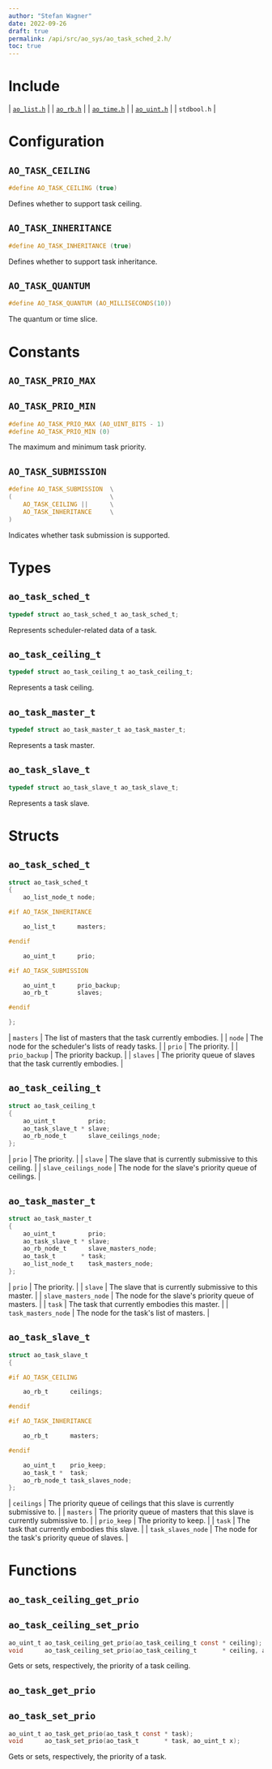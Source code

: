 ```yaml
---
author: "Stefan Wagner"
date: 2022-09-26
draft: true
permalink: /api/src/ao_sys/ao_task_sched_2.h/
toc: true
---
```


# Include

| [`ao_list.h`](../ao/ao_list.h.md) |
| [`ao_rb.h`](../ao/ao_rb.h.md) |
| [`ao_time.h`](ao_time.h.md) |
| [`ao_uint.h`](../ao/ao_uint.h.md) |
| `stdbool.h` |

# Configuration

## `AO_TASK_CEILING`

```c
#define AO_TASK_CEILING (true)
```

Defines whether to support task ceiling.

## `AO_TASK_INHERITANCE`

```c
#define AO_TASK_INHERITANCE (true)
```

Defines whether to support task inheritance.

## `AO_TASK_QUANTUM`

```c
#define AO_TASK_QUANTUM (AO_MILLISECONDS(10))
```

The quantum or time slice.

# Constants

## `AO_TASK_PRIO_MAX`
## `AO_TASK_PRIO_MIN`

```c
#define AO_TASK_PRIO_MAX (AO_UINT_BITS - 1)
#define AO_TASK_PRIO_MIN (0)
```

The maximum and minimum task priority.

## `AO_TASK_SUBMISSION`

```c
#define AO_TASK_SUBMISSION  \
(                           \
    AO_TASK_CEILING ||      \
    AO_TASK_INHERITANCE     \
)
```

Indicates whether task submission is supported.

# Types

## `ao_task_sched_t`

```c
typedef struct ao_task_sched_t ao_task_sched_t;
```

Represents scheduler-related data of a task.

## `ao_task_ceiling_t`

```c
typedef struct ao_task_ceiling_t ao_task_ceiling_t;
```

Represents a task ceiling.

## `ao_task_master_t`

```c
typedef struct ao_task_master_t ao_task_master_t;
```

Represents a task master.

## `ao_task_slave_t`

```c
typedef struct ao_task_slave_t ao_task_slave_t;
```

Represents a task slave.

# Structs

## `ao_task_sched_t`

```c
struct ao_task_sched_t
{
    ao_list_node_t node;

#if AO_TASK_INHERITANCE

    ao_list_t      masters;

#endif

    ao_uint_t      prio;

#if AO_TASK_SUBMISSION

    ao_uint_t      prio_backup;
    ao_rb_t        slaves;

#endif

};
```

| `masters` | The list of masters that the task currently embodies. |
| `node` | The node for the scheduler's lists of ready tasks. |
| `prio` | The priority. |
| `prio_backup` | The priority backup. |
| `slaves` | The priority queue of slaves that the task currently embodies. |

## `ao_task_ceiling_t`

```c
struct ao_task_ceiling_t
{
    ao_uint_t         prio;
    ao_task_slave_t * slave;
    ao_rb_node_t      slave_ceilings_node;
};
```

| `prio` | The priority. |
| `slave` | The slave that is currently submissive to this ceiling. |
| `slave_ceilings_node` | The node for the slave's priority queue of ceilings. |

## `ao_task_master_t`

```c
struct ao_task_master_t
{
    ao_uint_t         prio;
    ao_task_slave_t * slave;
    ao_rb_node_t      slave_masters_node;
    ao_task_t       * task;
    ao_list_node_t    task_masters_node;
};
```

| `prio` | The priority. |
| `slave` | The slave that is currently submissive to this master. |
| `slave_masters_node` | The node for the slave's priority queue of masters. |
| `task` | The task that currently embodies this master. |
| `task_masters_node` | The node for the task's list of masters. |

## `ao_task_slave_t`

```c
struct ao_task_slave_t
{

#if AO_TASK_CEILING

    ao_rb_t      ceilings;

#endif

#if AO_TASK_INHERITANCE

    ao_rb_t      masters;

#endif

    ao_uint_t    prio_keep;
    ao_task_t *  task;
    ao_rb_node_t task_slaves_node;
};
```

| `ceilings` | The priority queue of ceilings that this slave is currently submissive to. |
| `masters` | The priority queue of masters that this slave is currently submissive to. |
| `prio_keep` | The priority to keep. |
| `task` | The task that currently embodies this slave. |
| `task_slaves_node` | The node for the task's priority queue of slaves. |

# Functions

## `ao_task_ceiling_get_prio`
## `ao_task_ceiling_set_prio`

```c
ao_uint_t ao_task_ceiling_get_prio(ao_task_ceiling_t const * ceiling);
void      ao_task_ceiling_set_prio(ao_task_ceiling_t       * ceiling, ao_uint_t x);
```

Gets or sets, respectively, the priority of a task ceiling.

## `ao_task_get_prio`
## `ao_task_set_prio`

```c
ao_uint_t ao_task_get_prio(ao_task_t const * task);
void      ao_task_set_prio(ao_task_t       * task, ao_uint_t x);
```

Gets or sets, respectively, the priority of a task.
